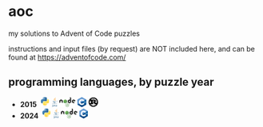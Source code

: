 # aoc
my solutions to Advent of Code puzzles

instructions and input files (by request) are NOT included here, and can be found at https://adventofcode.com/


## programming languages, by puzzle year
* **2015** &nbsp;<img src="./logos/python-logo.svg" height="20"> <img src="./logos/java-logo.svg" height="20"> <img src="./logos/node-logo.svg" height="20"> <img src="./logos/cpp-logo.svg" height="20"> <img src="./logos/rust-logo.svg" height="20">
* **2024** &nbsp;<img src="./logos/python-logo.svg" height="20"> <img src="./logos/java-logo.svg" height="20"> <img src="./logos/node-logo.svg" height="20"> <img src="./logos/cpp-logo.svg" height="20">


